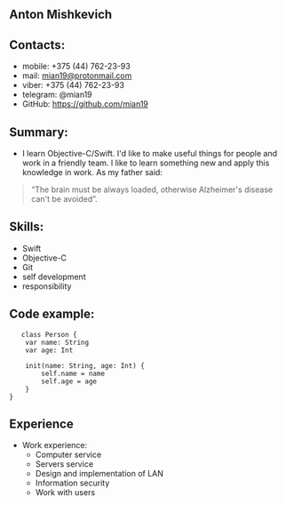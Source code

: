 ## Anton Mishkevich
  
## Contacts:
- mobile: +375 (44) 762-23-93
- mail: mian19@protonmail.com
- viber: +375 (44) 762-23-93
- telegram: @mian19
- GitHub: https://github.com/mian19

## Summary:
 * I learn Objective-C/Swift. I'd like to make useful things for people and  work in a friendly team. I like to learn something new and apply this knowledge in work. As my father said:
 >“The brain must be always loaded, otherwise Alzheimer's disease can't be avoided”.

## Skills:
- Swift
- Objective-C
- Git
- self development
- responsibility

## Code example:
```
   class Person {
    var name: String
    var age: Int

    init(name: String, age: Int) {
        self.name = name
        self.age = age
    }
}
```
## Experience
* Work experience:
    * Computer service
    * Servers service
    * Design and implementation of LAN
    * Information security
    * Work with users

